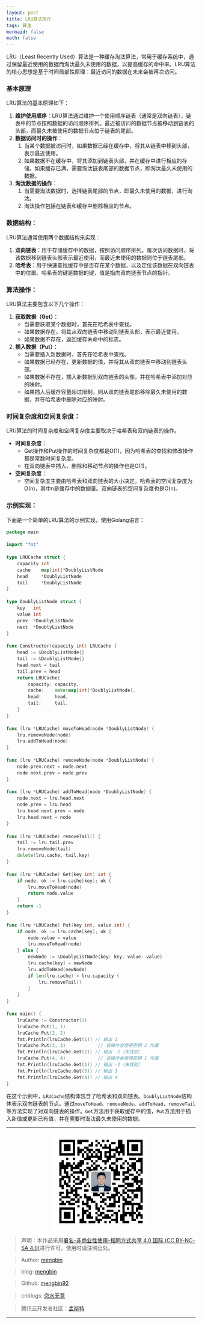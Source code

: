 ```yaml
---
layout: post
title: LRU算法简介
tags: 算法
mermaid: false
math: false
---  
```


LRU（Least Recently Used）算法是一种缓存淘汰算法，常用于缓存系统中，通过保留最近使用的数据而淘汰最久未使用的数据，以提高缓存的命中率。LRU算法的核心思想是基于时间局部性原理：最近访问的数据在未来会被再次访问。

### 基本原理

LRU算法的基本原理如下：  

1. **维护使用顺序**：LRU算法通过维护一个使用顺序链表（通常是双向链表），链表中的节点按照数据的访问顺序排列。最近被访问的数据节点被移动到链表的头部，而最久未被使用的数据节点位于链表的尾部。
2. **数据访问时的操作**：
   1. 当某个数据被访问时，如果数据已经在缓存中，将其从链表中移到头部，表示最近使用。
   2. 如果数据不在缓存中，将其添加到链表头部，并在缓存中进行相应的存储。如果缓存已满，需要淘汰链表尾部的数据节点，即淘汰最久未使用的数据。
3. **淘汰数据的操作**：
   1. 当需要淘汰数据时，选择链表尾部的节点，即最久未使用的数据，进行淘汰。
   2. 淘汰操作包括在链表和缓存中删除相应的节点。

### 数据结构：

LRU算法通常使用两个数据结构来实现：

1. **双向链表**：用于存储缓存中的数据，按照访问顺序排列。每次访问数据时，将该数据移到链表头部表示最近使用，而最近未使用的数据则位于链表尾部。
2. **哈希表**：用于快速查找缓存中是否存在某个数据，以及定位该数据在双向链表中的位置。哈希表的键是数据的键，值是指向双向链表节点的指针。

### 算法操作：

LRU算法主要包含以下几个操作：

1. **获取数据（Get）**：
   - 当需要获取某个数据时，首先在哈希表中查找。
   - 如果数据存在，将其从双向链表中移动到链表头部，表示最近使用。
   - 如果数据不存在，返回缓存未命中的标志。
2. **插入数据（Put）**：
   - 当需要插入新数据时，首先在哈希表中查找。
   - 如果数据已经存在，更新数据的值，并将其从双向链表中移动到链表头部。
   - 如果数据不存在，插入新数据到双向链表的头部，并在哈希表中添加对应的映射。
   - 如果插入后缓存容量超过限制，则从双向链表尾部移除最久未使用的数据，并在哈希表中删除对应的映射。

### 时间复杂度和空间复杂度：

LRU算法的时间复杂度和空间复杂度主要取决于哈希表和双向链表的操作。

- **时间复杂度**：
  - Get操作和Put操作的时间复杂度都是O(1)，因为哈希表的查找和修改操作都是常数时间复杂度。
  - 在双向链表中插入、删除和移动节点的操作也是O(1)。
- **空间复杂度**：
  - 空间复杂度主要由哈希表和双向链表的大小决定。哈希表的空间复杂度为O(n)，其中n是缓存中的数据量。双向链表的空间复杂度也是O(n)。

### 示例实现：

下面是一个简单的LRU算法的示例实现，使用Golang语言：

```go
package main

import "fmt"

type LRUCache struct {
    capacity int
    cache    map[int]*DoublyListNode
    head     *DoublyListNode
    tail     *DoublyListNode
}

type DoublyListNode struct {
    key   int
    value int
    prev  *DoublyListNode
    next  *DoublyListNode
}

func Constructor(capacity int) LRUCache {
    head := &DoublyListNode{}
    tail := &DoublyListNode{}
    head.next = tail
    tail.prev = head
    return LRUCache{
        capacity: capacity,
        cache:    make(map[int]*DoublyListNode),
        head:     head,
        tail:     tail,
    }
}

func (lru *LRUCache) moveToHead(node *DoublyListNode) {
    lru.removeNode(node)
    lru.addToHead(node)
}

func (lru *LRUCache) removeNode(node *DoublyListNode) {
    node.prev.next = node.next
    node.next.prev = node.prev
}

func (lru *LRUCache) addToHead(node *DoublyListNode) {
    node.next = lru.head.next
    node.prev = lru.head
    lru.head.next.prev = node
    lru.head.next = node
}

func (lru *LRUCache) removeTail() {
    tail := lru.tail.prev
    lru.removeNode(tail)
    delete(lru.cache, tail.key)
}

func (lru *LRUCache) Get(key int) int {
    if node, ok := lru.cache[key]; ok {
        lru.moveToHead(node)
        return node.value
    }
    return -1
}

func (lru *LRUCache) Put(key int, value int) {
    if node, ok := lru.cache[key]; ok {
        node.value = value
        lru.moveToHead(node)
    } else {
        newNode := &DoublyListNode{key: key, value: value}
        lru.cache[key] = newNode
        lru.addToHead(newNode)
        if len(lru.cache) > lru.capacity {
            lru.removeTail()
        }
    }
}

func main() {
    lruCache := Constructor(2)
    lruCache.Put(1, 1)
    lruCache.Put(2, 2)
    fmt.Println(lruCache.Get(1)) // 输出 1
    lruCache.Put(3, 3)            // 该操作会使得密钥 2 作废
    fmt.Println(lruCache.Get(2)) // 输出 -1（未找到）
    lruCache.Put(4, 4)            // 该操作会使得密钥 1 作废
    fmt.Println(lruCache.Get(1)) // 输出 -1（未找到）
    fmt.Println(lruCache.Get(3)) // 输出 3
    fmt.Println(lruCache.Get(4)) // 输出 4
}
```

在这个示例中，`LRUCache`结构体包含了哈希表和双向链表。`DoublyListNode`结构体表示双向链表的节点。通过`moveToHead`、`removeNode`、`addToHead`、`removeTail`等方法实现了对双向链表的操作。`Get`方法用于获取缓存中的值，`Put`方法用于插入新值或更新已有值，并在需要时淘汰最久未使用的数据。  

---

<div align="center">
  <img src="../img/qrcode_wechat.jpg" alt="孟斯特">
</div>

> 声明：本作品采用[署名-非商业性使用-相同方式共享 4.0 国际 (CC BY-NC-SA 4.0)](https://creativecommons.org/licenses/by-nc-sa/4.0/deed.zh)进行许可，使用时请注明出处。  

> Author: [mengbin](mengbin1992@outlook.com)  

> blog: [mengbin](https://mengbin.top)  

> Github: [mengbin92](https://mengbin92.github.io/)  

> cnblogs: [恋水无意](https://www.cnblogs.com/lianshuiwuyi/)  

> 腾讯云开发者社区：[孟斯特](https://cloud.tencent.com/developer/user/6649301)  

---
